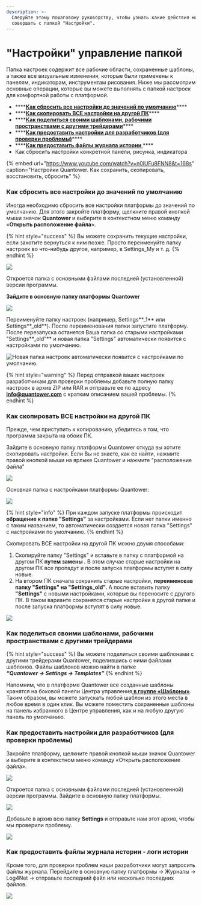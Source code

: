 ```yaml
---
description: >-
  Следуйте этому пошаговому руководству, чтобы узнать какие действия можно
  совершать с папкой "Настройки".
---
```


# "Настройки" управление папкой

Папка настроек содержит все рабочие области, сохраненные шаблоны, а также все визуальные изменения, которые были применены к панелям, индикаторам, инструментам рисования. Ниже мы рассмотрим основные операции, которые вы можете выполнять с папкой настроек для комфортной работы с платформой.

* \*\*\*\*[**Как сбросить все настройки до значений по умолчанию**](reset-settings-to-default.md#kak-sbrosit-vse-nastroiki-do-znachenii-po-umolchaniyu)\*\*\*\*
* \*\*\*\*[**Как скопировать ВСЕ настройки на другой ПК**](reset-settings-to-default.md#kak-skopirovat-vse-nastroiki-na-drugoi-pk)\*\*\*\*
* \*\*\*\*[**Как поделиться своими шаблонами, рабочими пространствами с другими трейдерами**](reset-settings-to-default.md#kak-podelitsya-svoimi-shablonami-rabochimi-prostranstvami-s-drugimi-treiderami)\*\*\*\*
* \*\*\*\*[**Как предоставить настройки для разработчиков \(для проверки проблемы\)**](reset-settings-to-default.md#kak-predostavit-nastroiki-dlya-razrabotchikov-dlya-proverki-problemy)\*\*\*\*
* \*\*\*\*[**Как предоставить файлы журнала истории** ](reset-settings-to-default.md#kak-predostavit-faily-zhurnala-istorii-logi-istorii)\*\*\*\*
* Как сбросить настройки конкретной панели, рисунка, индикатора



{% embed url="https://www.youtube.com/watch?v=n0lUFu8FNN8&t=168s" caption="Настройки Quantower.  Как сохранить, скопировать, восстановить, сбросить" %}

### Как сбросить все настройки до значений по умолчанию

Иногда необходимо сбросить все настройки платформы до значений по умолчанию. Для этого закройте платформу, щелкните правой кнопкой мыши значок **Quantower** и выберите в контекстном меню команду «**Открыть расположение файла**».

{% hint style="success" %}
Вы можете сохранить текущие настройки, если захотите вернуться к ним позже. Просто переименуйте папку настроек во что-нибудь другое, например, в Settings\_My и т. д.
{% endhint %}

![](../.gitbook/assets/raspolozhenie-faila.png)

Откроется папка с основными файлами последней \(установленной\) версии программы.

**Зайдите в основную папку платформы  Quantower**  


![](../.gitbook/assets/papka-nastroek.png)

Переименуйте папку настроек \(например, Settings**\_1** или Settings**\_old**\). После переименования папки запустите платформу. После перезапуска останется Ваша папка со старыми настройками "Settings**\_old"** и новая папка "Settings"  автоматически появится с настройками по умолчанию.

![&#x41D;&#x43E;&#x432;&#x430;&#x44F; &#x43F;&#x430;&#x43F;&#x43A;&#x430; &#x43D;&#x430;&#x441;&#x442;&#x440;&#x43E;&#x435;&#x43A; &#x430;&#x432;&#x442;&#x43E;&#x43C;&#x430;&#x442;&#x438;&#x447;&#x435;&#x441;&#x43A;&#x438; &#x43F;&#x43E;&#x44F;&#x432;&#x438;&#x442;&#x441;&#x44F; &#x441; &#x43D;&#x430;&#x441;&#x442;&#x440;&#x43E;&#x439;&#x43A;&#x430;&#x43C;&#x438; &#x43F;&#x43E; &#x443;&#x43C;&#x43E;&#x43B;&#x447;&#x430;&#x43D;&#x438;&#x44E;.](../.gitbook/assets/settings-folder.gif)

{% hint style="warning" %}
Перед отправкой ваших настроек разработчикам для проверки проблемы добавьте полную папку настроек в архив ZIP или RAR и отправьте ее по адресу **info@quantower.com** с кратким описанием вашей проблемы.
{% endhint %}

### Как скопировать ВСЕ настройки на другой ПК

Прежде, чем приступить к копированию, убедитесь в том, что программа закрыта на обоих ПК.

Зайдите в основную папку платформы  Quantower откуда вы хотите скопировать настройки. Если Вы не знаете, как ее найти, нажмите правой кнопкой мыши на ярлыке Quantower и нажмите "расположение файла"  


![](../.gitbook/assets/raspolozhenie-faila.jpg)

Основная папка с настройками платформы  Quantower:

![](../.gitbook/assets/nastroiki.png)

{% hint style="info" %}
При каждом запуске платформы  происходит **обращение к папке "Settings"**  за настройками. Если нет папки именно с таким названием, то автоматически создается новая папка "Settings"  с настройками по умолчанию.
{% endhint %}

Скопировать ВСЕ настройки на другой ПК  можно двумя способами:

1. Скопируйте папку "Settings"  и вставьте в папку с платформой на другом ПК  **путем замены .** В этом случае старые настройки на другом ПК все пропадут и после запуска платформы вступят в силу новые.
2. На втором ПК сначала сохранить старые настройки, **переименовав папку "Settings" на "Settings\_old".** А после вставить папку **"Settings"**  с новыми настройками, которые вы переносите с другого ПК. В таком варианте сохранятся старые настройки в другой папке и после запуска платформы вступят в силу новые.

![](../.gitbook/assets/skopirovannye-s-drugogo-pk.png)

### Как поделиться своими шаблонами, рабочими пространствами с другими трейдерами

{% hint style="success" %}
Вы можете поделиться своими шаблонами с другими трейдерами Quantower, поделившись с ними файлами шаблонов. Файлы шаблонов можно найти в папке   
 _**“Quantower -&gt; Settings -&gt; Templates”**_
{% endhint %}

Напомним, что в платформе  Quantower все созданные шаблоны хранятся на боковой панели Центра управления[ **в группе «Шаблоны»**](https://help.quantower.com.ru/general-settings/templates). Таким образом, вы можете запускать любой шаблон из этого места в любое время в один клик. Вы можете поместить сохраненные шаблоны на панель избранного в Центре управления, как и на любую другую панель по умолчанию. 

### Как предоставить настройки для разработчиков \(для проверки проблемы\)

Закройте платформу, щелкните правой кнопкой мыши значок Quantower и выберите в контекстном меню команду «Открыть расположение файла».

![](../.gitbook/assets/raspolozhenie-faila.jpg)

Откроется папка с основными файлами последней \(установленной\) версии программы. Зайдите в основную папку платформы.

![](../.gitbook/assets/pereidite-v-osnovnuyu-papku.jpg)

Добавьте в архив всю папку **Settings** и отправьте нам этот архив, чтобы мы проверили проблему.

![](../.gitbook/assets/dobavit-v-zip-arkhiv.png)

### Как предоставить файлы журнала истории  - логи истории

Кроме того, для проверки проблем наши разработчики могут запросить файлы журнала. Перейдите в основную папку платформы -&gt; Журналы -&gt; Log4Net -&gt; отправьте последний файл или несколько последних файлов.

![](../.gitbook/assets/zhurnal-istorii.png)



